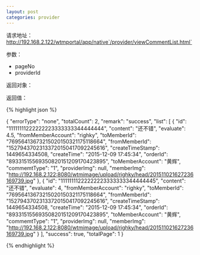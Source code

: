```yaml
---
layout: post
categories: provider
---
```

请求地址：http://192.168.2.122/wtmportal/app/native`/provider/viewCommentList.html`

参数：

- pageNo
- providerId

返回对象：


返回值：

{% highlight json %}

{
    "errorType": "none",
    "totalCount": 2,
    "remark": "success",
    "list": [
        {
            "id": "11111111222222223333333344444444",
            "content": "还不错",
            "evaluate": 4.5,
            "fromMemberAccount": "righky",
            "toMemberId": "76956413673215020150321175118664",
            "fromMemberId": "15279437023133720150417092245616",
            "createTimeStamp": 1449654334508,
            "createTime": "2015-12-09 17:45:34",
            "orderId": "89331515569350820151209170423895",
            "toMemberAccount": "黄辉",
            "commemtType": "1",
            "providerImg": null,
            "memberImg": "http://192.168.2.122:8080/wtmimage/upload/righky/head/201511021627236169739.jpg"
        },
        {
            "id": "11111111222222223333333344444445",
            "content": "还不错",
            "evaluate": 4,
            "fromMemberAccount": "righky",
            "toMemberId": "76956413673215020150321175118664",
            "fromMemberId": "15279437023133720150417092245616",
            "createTimeStamp": 1449654334508,
            "createTime": "2015-12-09 17:45:34",
            "orderId": "89331515569350820151209170423895",
            "toMemberAccount": "黄辉",
            "commemtType": "1",
            "providerImg": null,
            "memberImg": "http://192.168.2.122:8080/wtmimage/upload/righky/head/201511021627236169739.jpg"
        }
    ],
    "success": true,
    "totalPage": 1
}

{% endhighlight %}

